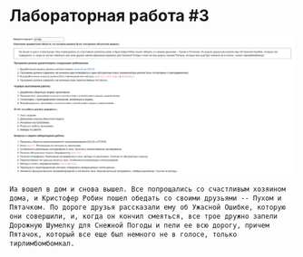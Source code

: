 # Лабораторная работа #3

![Описание лабораторной работы](description.png)

```text
Иа вошел в дом и снова вышел. Все попрощались со счастливым хозяином дома, и Кристофер Робин пошел обедать со своими друзьями -- Пухом и Пятачком. По дороге друзья рассказали ему об Ужасной Ошибке, которую они совершили, и, когда он кончил смеяться, все трое дружно запели Дорожную Шумелку для Снежной Погоды и пели ее всю дорогу, причем Пятачок, который все еще был немного не в голосе, только тирлимбомбомкал. 
```
